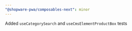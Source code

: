 ```yaml
---
"@shopware-pwa/composables-next": minor
---
```


Added `useCategorySearch` and `useCmsElementProductBox` tests
